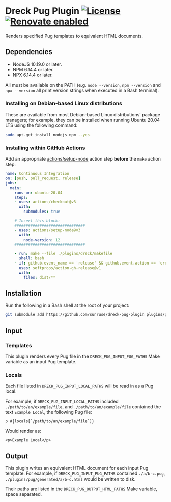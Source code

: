 # Dreck Pug Plugin [![License](https://img.shields.io/github/license/sunruse/dreck-pug-plugin.svg)](https://github.com/sunruse/dreck-pug-plugin/blob/master/license) [![Renovate enabled](https://img.shields.io/badge/renovate-enabled-brightgreen.svg)](https://renovatebot.com/)

Renders specified Pug templates to equivalent HTML documents.

## Dependencies

- NodeJS 10.19.0 or later.
- NPM 6.14.4 or later.
- NPX 6.14.4 or later.

All must be available on the PATH (e.g. `node --version`, `npm --version` and `npx --version` all print version strings when executed in a Bash terminal).

### Installing on Debian-based Linux distributions

These are available from most Debian-based Linux distributions' package managers; for example, they can be installed when running Ubuntu 20.04 LTS using the following command:

```bash
sudo apt-get install nodejs npm --yes
```

### Installing within GitHub Actions

Add an appropriate [actions/setup-node](https://github.com/actions/setup-node) action step **before** the `make` action step:

```yml
name: Continuous Integration
on: [push, pull_request, release]
jobs:
  main:
    runs-on: ubuntu-20.04
    steps:
    - uses: actions/checkout@v3
      with:
        submodules: true

    # Insert this block:
    ###############################
    - uses: actions/setup-node@v3
      with:
        node-version: 12
    ###############################

    - run: make --file ./plugins/dreck/makefile
      shell: bash
    - if: github.event_name == 'release' && github.event.action == 'created'
      uses: softprops/action-gh-release@v1
      with:
        files: dist/**
```

## Installation

Run the following in a Bash shell at the root of your project:

```bash
git submodule add https://github.com/sunruse/dreck-pug-plugin plugins/pug
```

## Input

### Templates

This plugin renders every Pug file in the `DRECK_PUG_INPUT_PUG_PATHS` Make variable as an input Pug template.

### Locals

Each file listed in `DRECK_PUG_INPUT_LOCAL_PATHS` will be read in as a Pug local.

For example, if `DRECK_PUG_INPUT_LOCAL_PATHS` included `./path/to/an/example/file`, and `./path/to/an/example/file` contained the text `Example Local`, the following Pug file:

```pug
p #{locals[`/path/to/an/example/file`]}
```

Would render as:

```pug
<p>Example Local</p>
```

## Output

This plugin writes an equivalent HTML document for each input Pug template.  For example, if `DRECK_PUG_INPUT_PUG_PATHS` contained `./a/b-c.pug`, `./plugins/pug/generated/a/b-c.html` would be written to disk.

Their paths are listed in the `DRECK_PUG_OUTPUT_HTML_PATHS` Make variable, space separated.
